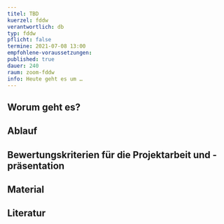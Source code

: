 ```yaml
---
titel: TBD
kuerzel: fddw
verantwortlich: db
typ: fddw
pflicht: false
termine: 2021-07-08 13:00
empfohlene-voraussetzungen: 
published: true
dauer: 240
raum: zoom-fddw
info: Heute geht es um …
---
```


## Worum geht es?

## Ablauf

## Bewertungskriterien für die Projektarbeit und -präsentation


## Material

## Literatur
